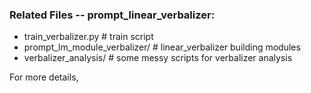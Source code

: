 
### Related Files -- prompt_linear_verbalizer:
- train_verbalizer.py            # train script
- prompt_lm_module_verbalizer/   # linear_verbalizer building modules
- verbalizer_analysis/                  # some messy scripts for verbalizer analysis


For more details,
